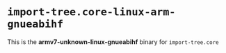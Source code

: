 # `import-tree.core-linux-arm-gnueabihf`

This is the **armv7-unknown-linux-gnueabihf** binary for `import-tree.core`
